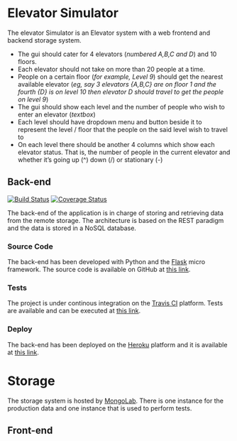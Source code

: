 # Elevator Simulator
The elevator Simulator is an Elevator system with a web frontend and backend storage system.
* The gui should cater for 4 elevators (_numbered A,B,C and D_) and 10 floors.
* Each elevator should not take on more than 20 people at a time.
* People on a certain floor (_for example, Level 9_) should get the nearest available elevator (_eg, say 3 elevators {A,B,C} are on floor 1 and the fourth {D} is on level 10 then elevator D should travel to get the people on level 9_)
* The gui should show each level and the number of people who wish to enter an elevator (_textbox_)
* Each level should have dropdown menu and button beside it to represent the level / floor that the people on the said level wish to travel to
* On each level there should be another 4 columns which show each elevator status. That is, the number of people in the current elevator and whether it’s going up (^) down (\/) or stationary (-)

## Back-end
[![Build Status](https://travis-ci.org/Kalimaha/ElevatorSimulatorServices.svg?branch=master)](https://travis-ci.org/Kalimaha/ElevatorSimulatorServices)
[![Coverage Status](https://coveralls.io/repos/github/Kalimaha/ElevatorSimulatorServices/badge.svg?branch=master)](https://coveralls.io/github/Kalimaha/ElevatorSimulatorServices?branch=master)

The back-end of the application is in charge of storing and retrieving data from the remote storage. The architecture is based on the REST paradigm and the data is stored in a NoSQL database.

### Source Code
The back-end has been developed with Python and the [Flask](http://flask.pocoo.org/) micro framework. The source code is available on GitHub at [this link](https://github.com/Kalimaha/ElevatorSimulatorServices).

### Tests
The project is under continous integration on the [Travis CI](https://travis-ci.org/) platform. Tests are available and can be executed at [this link](https://travis-ci.org/Kalimaha/ElevatorSimulatorServices).

### Deploy
The back-end has been deployed on the [Heroku](https://www.heroku.com/apps) platform and it is available at [this link](https://elevatorsdata.herokuapp.com/elevators/production/).

# Storage
The storage system is hosted by [MongoLab](https://mlab.com/). There is one instance for the production data and one instance that is used to perform tests.

## Front-end